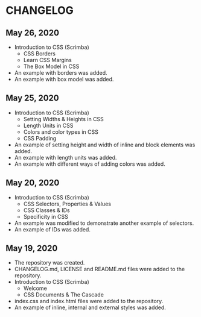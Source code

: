 # CHANGELOG

## May 26, 2020
- Introduction to CSS (Scrimba)
  - CSS Borders
  - Learn CSS Margins
  - The Box Model in CSS
- An example with borders was added.
- An example with box model was added.

## May 25, 2020
- Introduction to CSS (Scrimba)
  - Setting Widths & Heights in CSS
  - Length Units in CSS
  - Colors and color types in CSS
  - CSS Padding
- An example of setting height and width of inline and block elements was added.
- An example with length units was added.
- An example with different ways of adding colors was added.

## May 20, 2020
- Introduction to CSS (Scrimba)
  - CSS Selectors, Properties & Values
  - CSS Classes & IDs
  - Specificity in CSS
- An example was modified to demonstrate another example of selectors.
- An example of IDs was added.

## May 19, 2020
- The repository was created.
- CHANGELOG.md, LICENSE and README.md files were added to the repository.
- Introduction to CSS (Scrimba)
  - Welcome
  - CSS Documents & The Cascade
- index.css and index.html files were added to the repository.
- An example of inline, internal and external styles was added.
